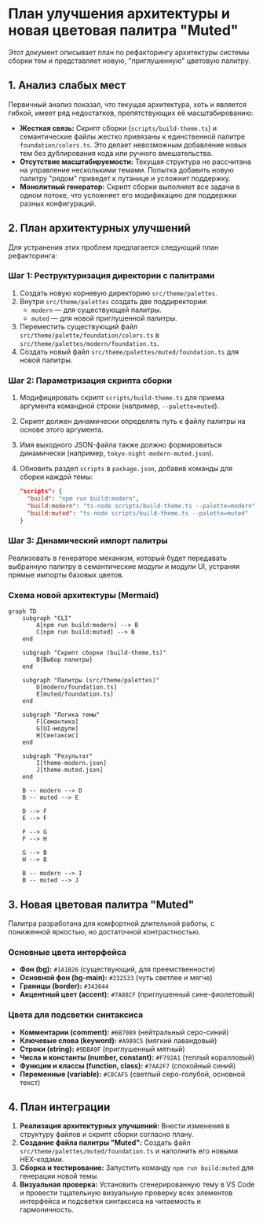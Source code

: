 # План улучшения архитектуры и новая цветовая палитра "Muted"

Этот документ описывает план по рефакторингу архитектуры системы сборки тем и представляет новую, "приглушенную" цветовую палитру.

## 1. Анализ слабых мест

Первичный анализ показал, что текущая архитектура, хоть и является гибкой, имеет ряд недостатков, препятствующих её масштабированию:

* **Жесткая связь:** Скрипт сборки (`scripts/build-theme.ts`) и семантические файлы жестко привязаны к единственной палитре `foundation/colors.ts`. Это делает невозможным добавление новых тем без дублирования кода или ручного вмешательства.
* **Отсутствие масштабируемости:** Текущая структура не рассчитана на управление несколькими темами. Попытка добавить новую палитру "рядом" приведет к путанице и усложнит поддержку.
* **Монолитный генератор:** Скрипт сборки выполняет все задачи в одном потоке, что усложняет его модификацию для поддержки разных конфигураций.

## 2. План архитектурных улучшений

Для устранения этих проблем предлагается следующий план рефакторинга:

### Шаг 1: Реструктуризация директории с палитрами

1. Создать новую корневую директорию `src/theme/palettes`.
2. Внутри `src/theme/palettes` создать две поддиректории:
    * `modern` — для существующей палитры.
    * `muted` — для новой приглушенной палитры.
3. Переместить существующий файл `src/theme/palette/foundation/colors.ts` в `src/theme/palettes/modern/foundation.ts`.
4. Создать новый файл `src/theme/palettes/muted/foundation.ts` для новой палитры.

### Шаг 2: Параметризация скрипта сборки

1. Модифицировать скрипт `scripts/build-theme.ts` для приема аргумента командной строки (например, `--palette=muted`).
2. Скрипт должен динамически определять путь к файлу палитры на основе этого аргумента.
3. Имя выходного JSON-файла также должно формироваться динамически (например, `tokyo-night-modern-muted.json`).
4. Обновить раздел `scripts` в `package.json`, добавив команды для сборки каждой темы:

    ```json
    "scripts": {
      "build": "npm run build:modern",
      "build:modern": "ts-node scripts/build-theme.ts --palette=modern",
      "build:muted": "ts-node scripts/build-theme.ts --palette=muted"
    }
    ```

### Шаг 3: Динамический импорт палитры

Реализовать в генераторе механизм, который будет передавать выбранную палитру в семантические модули и модули UI, устраняя прямые импорты базовых цветов.

### Схема новой архитектуры (Mermaid)

```mermaid
graph TD
    subgraph "CLI"
        A[npm run build:modern] --> B
        C[npm run build:muted] --> B
    end

    subgraph "Скрипт сборки (build-theme.ts)"
        B{Выбор палитры}
    end

    subgraph "Палитры (src/theme/palettes)"
        D[modern/foundation.ts]
        E[muted/foundation.ts]
    end

    subgraph "Логика темы"
        F[Семантика]
        G[UI-модули]
        H[Синтаксис]
    end

    subgraph "Результат"
        I[theme-modern.json]
        J[theme-muted.json]
    end

    B -- modern --> D
    B -- muted --> E

    D --> F
    E --> F

    F --> G
    F --> H

    G --> B
    H --> B

    B -- modern --> I
    B -- muted --> J
```

## 3. Новая цветовая палитра "Muted"

Палитра разработана для комфортной длительной работы, с пониженной яркостью, но достаточной контрастностью.

### Основные цвета интерфейса

* **Фон (bg):** `#1A1B26` (существующий, для преемственности)
* **Основной фон (bg-main):** `#232533` (чуть светлее и мягче)
* **Границы (border):** `#343644`
* **Акцентный цвет (accent):** `#7A88CF` (приглушенный сине-фиолетовый)

### Цвета для подсветки синтаксиса

* **Комментарии (comment):** `#6B7089` (нейтральный серо-синий)
* **Ключевые слова (keyword):** `#A989C5` (мягкий лавандовый)
* **Строки (string):** `#9DBA9F` (приглушенный мятный)
* **Числа и константы (number, constant):** `#F792A1` (теплый коралловый)
* **Функции и классы (function, class):** `#7AA2F7` (спокойный синий)
* **Переменные (variable):** `#C0CAF5` (светлый серо-голубой, основной текст)

## 4. План интеграции

1. **Реализация архитектурных улучшений:** Внести изменения в структуру файлов и скрипт сборки согласно плану.
2. **Создание файла палитры "Muted":** Создать файл `src/theme/palettes/muted/foundation.ts` и наполнить его новыми HEX-кодами.
3. **Сборка и тестирование:** Запустить команду `npm run build:muted` для генерации новой темы.
4. **Визуальная проверка:** Установить сгенерированную тему в VS Code и провести тщательную визуальную проверку всех элементов интерфейса и подсветки синтаксиса на читаемость и гармоничность.
